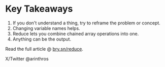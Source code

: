 # Key Takeaways

1. If you don't understand a thing, try to reframe the problem or concept.
2. Changing variable names helps.
3. Reduce lets you combine chained array operations into one.
4. Anything can be the output.

Read the full article @ [bry.sn/reduce](https://bry.sn/reduce).

X/Twitter @arinthros
